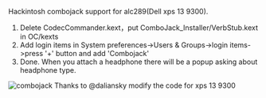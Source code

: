 Hackintosh combojack support for alc289(Dell xps 13 9300).
1. Delete CodecCommander.kext，put ComboJack_Installer/VerbStub.kext in OC/kexts
2. Add login items in System preferences->Users & Groups->login items->press '+' button and add 'Combojack'
3. Done. When you attach a headphone there will be a popup asking about headphone type.

![combojack](https://github.com/leon0410898/XPS13-9300-hackintosh/blob/master/ComboJack_Installer/screenshot/combojack.png)
Thanks to @daliansky modify the code for xps 13 9300
